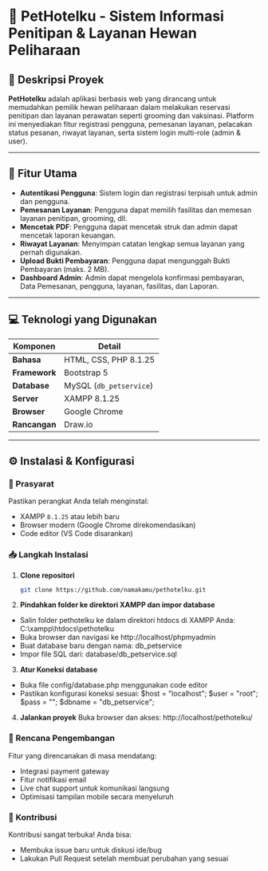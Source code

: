 # 🐾 PetHotelku - Sistem Informasi Penitipan & Layanan Hewan Peliharaan

## 📝 Deskripsi Proyek

**PetHotelku** adalah aplikasi berbasis web yang dirancang untuk memudahkan pemilik hewan peliharaan dalam melakukan reservasi penitipan dan layanan perawatan seperti grooming dan vaksinasi. Platform ini menyediakan fitur registrasi pengguna, pemesanan layanan, pelacakan status pesanan, riwayat layanan, serta sistem login multi-role (admin & user).

---

## 🎯 Fitur Utama

- **Autentikasi Pengguna**: Sistem login dan registrasi terpisah untuk admin dan pengguna.
- **Pemesanan Layanan**: Pengguna dapat memilih fasilitas dan memesan layanan penitipan, grooming, dll.
- **Mencetak PDF**: Pengguna dapat mencetak struk dan admin dapat mencetak laporan keuangan.
- **Riwayat Layanan**: Menyimpan catatan lengkap semua layanan yang pernah digunakan.
- **Upload Bukti Pembayaran**: Pengguna dapat mengunggah Bukti Pembayaran (maks. 2 MB).
- **Dashboard Admin**: Admin dapat mengelola konfirmasi pembayaran, Data Pemesanan, pengguna, layanan, fasilitas, dan Laporan.

---

## 💻 Teknologi yang Digunakan

| Komponen     | Detail                         |
|--------------|--------------------------------|
| **Bahasa**   | HTML, CSS, PHP 8.1.25          |
| **Framework**| Bootstrap 5                    |
| **Database** | MySQL (`db_petservice`)        |
| **Server**   | XAMPP 8.1.25                   |
| **Browser**  | Google Chrome                  |
| **Rancangan**| Draw.io                        |

---

## ⚙️ Instalasi & Konfigurasi

### 📌 Prasyarat

Pastikan perangkat Anda telah menginstal:

- XAMPP `8.1.25` atau lebih baru
- Browser modern (Google Chrome direkomendasikan)
- Code editor (VS Code disarankan)

### 📥 Langkah Instalasi

1. **Clone repositori**
   ```bash
   git clone https://github.com/namakamu/pethotelku.git
   
2. **Pindahkan folder ke direktori XAMPP dan impor database**
- Salin folder pethotelku ke dalam direktori htdocs di XAMPP Anda:
   C:\xampp\htdocs\pethotelku
- Buka browser dan navigasi ke http://localhost/phpmyadmin
- Buat database baru dengan nama: db_petservice
- Impor file SQL dari: database/db_petservice.sql

3. **Atur Koneksi database**
- Buka file config/database.php menggunakan code editor
- Pastikan konfigurasi koneksi sesuai:
$host = "localhost";
$user = "root";
$pass = "";
$dbname = "db_petservice";

4. **Jalankan proyek**
Buka browser dan akses:
http://localhost/pethotelku/

### 🚀 Rencana Pengembangan
Fitur yang direncanakan di masa mendatang:
- Integrasi payment gateway
- Fitur notifikasi email
- Live chat support untuk komunikasi langsung
- Optimisasi tampilan mobile secara menyeluruh

### 🤝 Kontribusi
Kontribusi sangat terbuka! Anda bisa:
- Membuka issue baru untuk diskusi ide/bug
- Lakukan Pull Request setelah membuat perubahan yang sesuai
